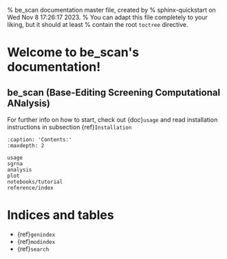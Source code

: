 % be_scan documentation master file, created by
% sphinx-quickstart on Wed Nov  8 17:26:17 2023.
% You can adapt this file completely to your liking, but it should at least
% contain the root `toctree` directive.

# Welcome to be_scan's documentation!

## be_scan (Base-Editing Screening Computational ANalysis)

For further info on how to start, check out {doc}`usage` and read installation instructions in subsection {ref}`Installation`

```{toctree}
:caption: 'Contents:'
:maxdepth: 2

usage
sgrna
analysis
plot
notebooks/tutorial
reference/index
```

# Indices and tables

- {ref}`genindex`
- {ref}`modindex`
- {ref}`search`
